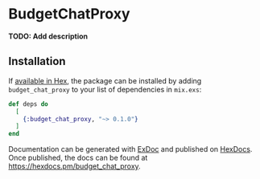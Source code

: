 # BudgetChatProxy

**TODO: Add description**

## Installation

If [available in Hex](https://hex.pm/docs/publish), the package can be installed
by adding `budget_chat_proxy` to your list of dependencies in `mix.exs`:

```elixir
def deps do
  [
    {:budget_chat_proxy, "~> 0.1.0"}
  ]
end
```

Documentation can be generated with [ExDoc](https://github.com/elixir-lang/ex_doc)
and published on [HexDocs](https://hexdocs.pm). Once published, the docs can
be found at <https://hexdocs.pm/budget_chat_proxy>.

